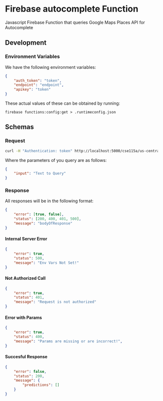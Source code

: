 # Firebase autocomplete Function

Javascript Firebase Function that queries Google Maps Places API for Autocomplete

## Development 
### Environment Variables 

We have the following environment variables: 

```json 
{
    "auth_token": "token",
    "endpoint": "endpoint",
    "apikey": "token"
}
```

These actual values of these can be obtained by running:

 `firebase functions:config:get > .runtimeconfig.json`

## Schemas 

### Request 

```bash
curl -H "Authentication: token" http://localhost:5000/cse115a/us-central1/autocomplete\?input\=text
```

Where the parameters of you query are as follows: 

```json
{
    "input": "Text to Query"
}
```

### Response

All responses will be in the following format: 
```json
{
    "error": [true, false],
    "status": [200, 400, 401, 500],
    "message": "bodyOfResponse"
}
```

#### Internal Server Error
```json
{
    "error": true, 
    "status": 500,
    "message": "Env Vars Not Set!"
}
```

#### Not Authorized Call
```json
{
    "error": true, 
    "status": 401,
    "message": "Request is not authorized"
}
```

#### Error with Params

```json 
{
    "error": true,
    "status": 400,
    "message": "Params are missing or are incorrect!",
}
```

#### Succesful Response
```json
{
    "error": false, 
    "status": 200, 
    "message": {
        "predictions": []
    }
} 
```